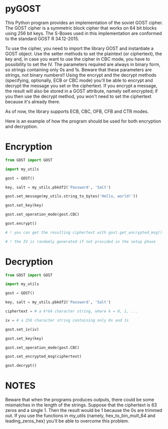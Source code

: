 # pyGOST
This Python program provides an implementation of the soviet GOST cipher.
The GOST cipher is a symmetric block cipher that works on 64 bit blocks using 256 bit keys.
The S-Boxes used in this implementation are conformed to the standard GOST R 34.12-2015.

To use the cipher, you need to import the library GOST and instantiate a GOST object.
Use the setter methods to set the plaintext (or ciphertext), the key and, in case you want to use the cipher in CBC mode, you have to possibility to set the IV.
The parameters required are always in binary form, so strings containing only 0s and 1s. Beware that these parameters are strings, not binary numbers!!
Using the encrypt and the decrypt methods (specifying, optionally, ECB or CBC mode) you'll be able to encrypt and decrypt the message you set or the ciphertext.
If you encrypt a message, the result will also be stored in a GOST attribute, namely self.encrypted; if you then use the decrypt method, you won't need to set the ciphertext because it's already there.

As of now, the library supports ECB, CBC, OFB, CFB and CTR modes.

Here is an example of how the program should be used for both encryption and decryption.

# Encryption
```python
from GOST import GOST

import my_utils

gost = GOST()

key, salt = my_utils.pbkdf2('Password', 'Salt')

gost.set_message(my_utils.string_to_bytes('Hello, world!'))

gost.set_key(key)

gost.set_operation_mode(gost.CBC)

gost.encrypt()

# ! you can get the resulting ciphertext with gost.get_encrypted_msg() and the IV with gost.get_iv()

# ! the IV is randomly generated if not provided in the setup phase
```
# Decryption
```python
from GOST import GOST

import my_utils

gost = GOST()

key, salt = my_utils.pbkdf2('Password', 'Salt')

ciphertext = # a k*64 character string, where k = 0, 1, ...

iv = # a 256 character string containing only 0s and 1s

gost.set_iv(iv)

gost.set_key(key)

gost.set_operation_mode(gost.CBC)

gost.set_encrypted_msg(ciphertext)

gost.decrypt()
```
# NOTES
Beware that when the programs produces outputs, there could be some mismatches in the length of the strings.
Suppose that the ciphertext is 63 zeros and a single 1. Then the result would be 1 because the 0s are trimmed out.
If you use the functions in my_utils (namely, hex_to_bin_mult_64 and leading_zeros_hex) you'll be able to overcome this problem.
